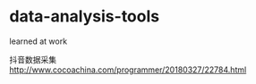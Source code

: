 # data-analysis-tools
learned at work

抖音数据采集
http://www.cocoachina.com/programmer/20180327/22784.html

